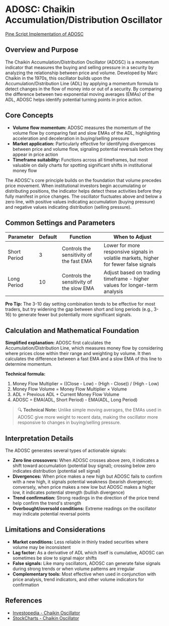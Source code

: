 # ADOSC: Chaikin Accumulation/Distribution Oscillator

[Pine Script Implementation of ADOSC](https://github.com/mihakralj/pinescript/blob/main/indicators/volume/adosc.pine)

## Overview and Purpose

The Chaikin Accumulation/Distribution Oscillator (ADOSC) is a momentum indicator that measures the buying and selling pressure in a security by analyzing the relationship between price and volume. Developed by Marc Chaikin in the 1970s, this oscillator builds upon the Accumulation/Distribution Line (ADL) by applying a momentum formula to detect changes in the flow of money into or out of a security. By comparing the difference between two exponential moving averages (EMAs) of the ADL, ADOSC helps identify potential turning points in price action.

## Core Concepts

* **Volume flow momentum:** ADOSC measures the momentum of the volume flow by comparing fast and slow EMAs of the ADL, highlighting acceleration and deceleration in buying/selling pressure
* **Market application:** Particularly effective for identifying divergences between price and volume flow, signaling potential reversals before they appear in price action
* **Timeframe suitability:** Functions across all timeframes, but most valuable on daily charts for spotting significant shifts in institutional money flow

The ADOSC's core principle builds on the foundation that volume precedes price movement. When institutional investors begin accumulating or distributing positions, the indicator helps detect these activities before they fully manifest in price changes. The oscillator fluctuates above and below a zero line, with positive values indicating accumulation (buying pressure) and negative values indicating distribution (selling pressure).

## Common Settings and Parameters

| Parameter | Default | Function | When to Adjust |
|-----------|---------|----------|---------------|
| Short Period | 3 | Controls the sensitivity of the fast EMA | Lower for more responsive signals in volatile markets, higher for fewer false signals |
| Long Period | 10 | Controls the sensitivity of the slow EMA | Adjust based on trading timeframe - higher values for longer-term analysis |

**Pro Tip:** The 3-10 day setting combination tends to be effective for most traders, but try widening the gap between short and long periods (e.g., 3-16) to generate fewer but potentially more significant signals.

## Calculation and Mathematical Foundation

**Simplified explanation:**
ADOSC first calculates the Accumulation/Distribution Line, which measures money flow by considering where prices close within their range and weighting by volume. It then calculates the difference between a fast EMA and a slow EMA of this line to determine momentum.

**Technical formula:**

1. Money Flow Multiplier = ((Close - Low) - (High - Close)) / (High - Low)
2. Money Flow Volume = Money Flow Multiplier × Volume
3. ADL = Previous ADL + Current Money Flow Volume
4. ADOSC = EMA(ADL, Short Period) - EMA(ADL, Long Period)

> 🔍 **Technical Note:** Unlike simple moving averages, the EMAs used in ADOSC give more weight to recent data, making the oscillator more responsive to changes in buying/selling pressure.

## Interpretation Details

The ADOSC generates several types of actionable signals:

* **Zero line crossovers:** When ADOSC crosses above zero, it indicates a shift toward accumulation (potential buy signal); crossing below zero indicates distribution (potential sell signal)
* **Divergences:** When price makes a new high but ADOSC fails to confirm with a new high, it signals potential weakness (bearish divergence); conversely, when price makes a new low but ADOSC makes a higher low, it indicates potential strength (bullish divergence)
* **Trend confirmation:** Strong readings in the direction of the price trend help confirm the trend's strength
* **Overbought/oversold conditions:** Extreme readings on the oscillator may indicate potential reversal points

## Limitations and Considerations

* **Market conditions:** Less reliable in thinly traded securities where volume may be inconsistent
* **Lag factor:** As a derivative of ADL which itself is cumulative, ADOSC can sometimes be slow to signal major shifts
* **False signals:** Like many oscillators, ADOSC can generate false signals during strong trends or when volume patterns are irregular
* **Complementary tools:** Most effective when used in conjunction with price analysis, trend indicators, and other volume indicators for confirmation

## References

* [Investopedia - Chaikin Oscillator](https://www.investopedia.com/terms/c/chaikinoscillator.asp)
* [StockCharts - Chaikin Oscillator](https://school.stockcharts.com/doku.php?id=technical_indicators:chaikin_oscillator)
